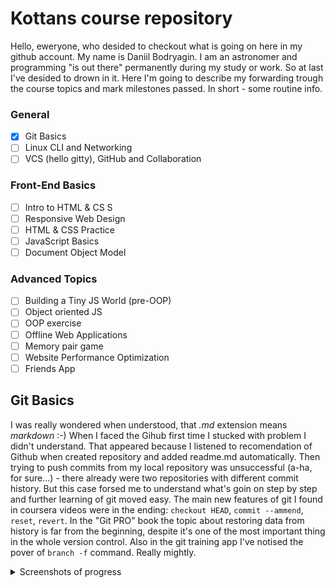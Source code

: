 # Kottans course repository

Hello, eweryone, who desided to checkout what is going on here in my github account. My name is Daniil Bodryagin. I am an astronomer and programming "is out there" permanently during my study or work. So at last I've desided to drown in it. Here I'm going to describe my forwarding trough the course topics and mark milestones passed. In short - some routine info.

### General

- [x] Git Basics
- [ ] Linux CLI and Networking
- [ ] VCS (hello gitty), GitHub and Collaboration

### Front-End Basics

- [ ] Intro to HTML & CS S
- [ ] Responsive Web Design
- [ ] HTML & CSS Practice
- [ ] JavaScript Basics
- [ ] Document Object Model

### Advanced Topics

- [ ] Building a Tiny JS World (pre-OOP)
- [ ] Object oriented JS
- [ ] OOP exercise
- [ ] Offline Web Applications
- [ ] Memory pair game
- [ ] Website Performance Optimization
- [ ] Friends App

## Git Basics

I was really wondered when understood, that *.md* extension means *markdown* :-)
When I faced the Gihub first time I stucked with problem I didn't understand. That appeared because I listened to recomendation of Github when created repository and added readme.md automatically. Then trying to push commits from my local repository was unsuccessful (a-ha, for sure...) - there already were two repositories with different commit history.
But this case forsed me to understand what's goin on step by step and further learning of git moved easy.
The main new features of git I found in coursera videos were in the ending: `checkout HEAD`, `commit --ammend`, `reset`, `revert`. In the "Git PRO" book the topic about restoring data from history is far from the beginning, despite it's one of the most important thing in the whole version control.
Also in the git training app I've notised the pover of `branch -f` command. Really mightly.

<details>
<summary>Screenshots of progress</summary>

![Coursera's Introduction to Git and GitHub - First week](https://github.com/daniil-bodryagin/kottans-frontend/blob/main/task_git/1.jpg)

![Coursera's Introduction to Git and GitHub - Second week](https://github.com/daniil-bodryagin/kottans-frontend/blob/main/task_git/2.jpg)

![Learn git branching app - Main tasks](https://github.com/daniil-bodryagin/kottans-frontend/blob/main/task_git/3.jpg)

![Learn git branching app - Remote tasks](https://github.com/daniil-bodryagin/kottans-frontend/blob/main/task_git/4.jpg)

</details>
